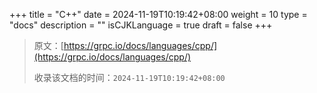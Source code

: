 +++
title = "C++"
date = 2024-11-19T10:19:42+08:00
weight = 10
type = "docs"
description = ""
isCJKLanguage = true
draft = false
+++

> 原文：[https://grpc.io/docs/languages/cpp/](https://grpc.io/docs/languages/cpp/)
>
> 收录该文档的时间：`2024-11-19T10:19:42+08:00`
